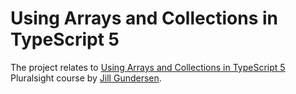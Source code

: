# Using Arrays and Collections in TypeScript 5

The project relates to [Using Arrays and Collections in TypeScript 5](https://app.pluralsight.com/library/courses/typescript-5-arrays-collections/table-of-contents) Pluralsight course by [Jill Gundersen](https://app.pluralsight.com/profile/author/jill-gundersen).
